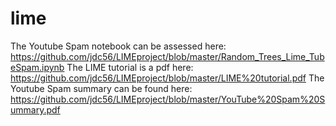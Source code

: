 # lime

The Youtube Spam notebook can be assessed here:
https://github.com/jdc56/LIMEproject/blob/master/Random_Trees_Lime_TubeSpam.ipynb
The LIME tutorial is a pdf here:
https://github.com/jdc56/LIMEproject/blob/master/LIME%20tutorial.pdf
The Youtube Spam summary can be found here:
https://github.com/jdc56/LIMEproject/blob/master/YouTube%20Spam%20Summary.pdf
